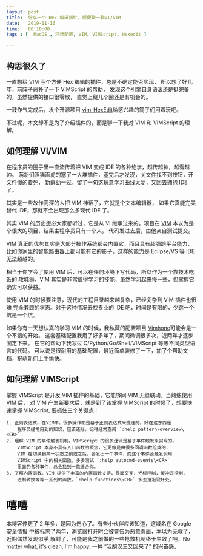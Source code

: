 ```yaml
--- 
layout: post
title:  分享一个 Hex 编辑插件，顺便聊一聊VI/VIM
date:   2019-11-16
time:   00:10:00
tags : [  MacOS , 环境配置, VIM, VIMScript, Hexedit ]

---
```



## 构思很久了

一直想给 VIM 写个方便 Hex 编辑的插件，总是不确定能否实现，
所以想了好几年，前阵子恶补了一下 VIMScript 的帮助，
发现这个引擎自身语法还是挺完备的，虽然提供的接口很零散，
直觉上绕几个圈还是有机会的。

一鼓作气完成后，发个开源项目
[vim-HexEdit](http://rootkiter.com/vim-hexedit/)给感兴趣的筒子们用着玩吧。

不过呢，本文却不是为了介绍插件的，而是聊一下我对 VIM 和 VIMScript 的理解。

## 如何理解 VI/VIM

在程序员的圈子里一直流传着把 VIM 变成 IDE 的各种绝学，越传越神，越看越帅。
萌新们照猫画虎的塞了一大堆插件，塞完后才发现，关文件找不到按钮，开文件慢的要死，
新鲜劲一过，留了一句这玩意学习曲线太陡，又回去拥抱 IDE 了。

其实是一些故作高深的人把 VIM 神话了，它就是个文本编辑器，
如果它真能完美替代 IDE，那就不会出现那么多现代 IDE 了。

其实 VIM 的历史想必大家都听过，它是从 VI 继承过来的。项目在
[VIM](https://github.com/vim/vim) 本以为是个很大的项目，结果主程序员只有一个人。
代码发过去后，由他亲自测试提交。

VIM 真正的优势其实是大部分操作系统都会内置它，而且具有超强跨平台能力，
比如你家里的智能路由器上都可能有它的影子，这样的能力是 Eclipse/VS 等 IDE 无法超越的。

相当于你学会了使用 VIM 后，可以在任何环境下写代码，所以作为一个靠技术吃饭的
攻城狮，VIM 其实是非常值得学习的技能，虽然学习起来慢一些，但掌握它确实可以获益。

使用 VIM 的时候要注意，现代的工程目录越来越复杂，已经复杂到 VIM 插件也很难
完全兼顾的状态。对于这种情况去找专业的 IDE 吧，时间是有限的，少跳一个坑是一个坑。

如果你有一天想认真的学习 VIM 的时候，我私藏的配置项目
[Vimhone](https://github.com/rootkiter/vimhome/)可能会是一个不错的开始。
这套基础配置我用了好多年了，期间微调很多次，近两年才逐步固定下来。
在它的帮助下我写过 C/Python/Go/Shell/VIMScript 等等不同类型语言的代码。
可以说是很耐用的基础配置，最近简单装修了一下，加了个帮助文档，祝萌新们上手愉快。

## 如何理解 VIMScript

掌握 VIMScript 是开发 VIM 插件的基础，它能够同 VIM 无缝联动。当熟练使用 VIM 后，
对 VIM 产生新要求后，就是到了该掌握 VIMScript 的时候了，想要快速掌握 VIMScript,
要抓住三个关键点：

    1. 正则表达式。在VIM中，很多操作都是基于正则表达式来提速的。好在这东西是
        程序员经常用到的知识，应该还好。记得经常查阅 `:help pattern-overview\<CR>`
    2. 理解 VIM 的事件触发机制。VIMScript 的很多逻辑是基于事件触发来实现的。
        VIMScript 本身不具有入口函数的概念，它更像是由很多回调函数组成的，
        VIM 在切换到某一状态之前或之后，会发出一个事件，而这个事件会触发调用 
        VIMScript 中的相关函数。多多测试 `:help autocmd-events\<CR>` 
        里面的各种事件，总会找到一款适合你。
    3. 了解内置函数。VIM 提供了丰富的内置函数支持，界面交互，光标控制，缓冲区控制，
        进制转换等等一系列的函数。`:help functions\<CR>` 多去逛逛没坏处。

# 嘻嘻

本博客停更了 2 年多，是因为伤心了。有些小伙伴应该知道，这域名在 Google 安全情报
中被标黑了两年，浏览器打开时会被警告为恶意页面，本以为无救了，近期偶然发现似乎
解封了，可能是我之前做的一些抢救机制终于生效了吧。No matter what, it's clean, 
I'm happy. 一种 “我胡汉三又回来了” 的兴奋感。
